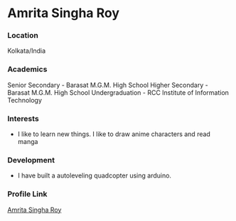 # Amrita Singha Roy

### Location

Kolkata/India

### Academics

Senior Secondary - Barasat M.G.M. High School
Higher Secondary - Barasat M.G.M. High School
Undergraduation - RCC Institute of Information Technology

### Interests

- I like to learn new things. I like to draw anime characters and read manga

### Development

- I have built a autoleveling quadcopter using arduino.

### Profile Link

[Amrita Singha Roy](https://github.com/uzumakinaruto96)